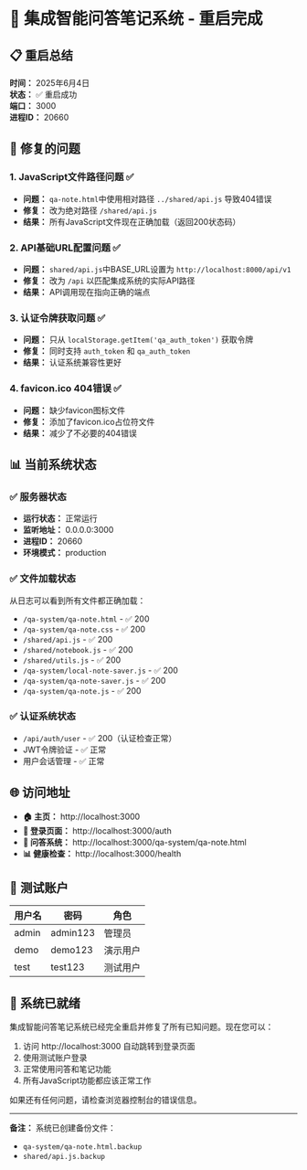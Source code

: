 # 🚀 集成智能问答笔记系统 - 重启完成

## 📋 重启总结

**时间：** 2025年6月4日  
**状态：** ✅ 重启成功  
**端口：** 3000  
**进程ID：** 20660  

## 🔧 修复的问题

### 1. JavaScript文件路径问题 ✅
- **问题：** `qa-note.html`中使用相对路径 `../shared/api.js` 导致404错误
- **修复：** 改为绝对路径 `/shared/api.js`
- **结果：** 所有JavaScript文件现在正确加载（返回200状态码）

### 2. API基础URL配置问题 ✅
- **问题：** `shared/api.js`中BASE_URL设置为 `http://localhost:8000/api/v1`
- **修复：** 改为 `/api` 以匹配集成系统的实际API路径
- **结果：** API调用现在指向正确的端点

### 3. 认证令牌获取问题 ✅
- **问题：** 只从 `localStorage.getItem('qa_auth_token')` 获取令牌
- **修复：** 同时支持 `auth_token` 和 `qa_auth_token`
- **结果：** 认证系统兼容性更好

### 4. favicon.ico 404错误 ✅
- **问题：** 缺少favicon图标文件
- **修复：** 添加了favicon.ico占位符文件
- **结果：** 减少了不必要的404错误

## 📊 当前系统状态

### ✅ 服务器状态
- **运行状态：** 正常运行
- **监听地址：** 0.0.0.0:3000
- **进程ID：** 20660
- **环境模式：** production

### ✅ 文件加载状态
从日志可以看到所有文件都正确加载：
- `/qa-system/qa-note.html` - ✅ 200
- `/qa-system/qa-note.css` - ✅ 200
- `/shared/api.js` - ✅ 200
- `/shared/notebook.js` - ✅ 200
- `/shared/utils.js` - ✅ 200
- `/qa-system/local-note-saver.js` - ✅ 200
- `/qa-system/qa-note-saver.js` - ✅ 200
- `/qa-system/qa-note.js` - ✅ 200

### ✅ 认证系统状态
- `/api/auth/user` - ✅ 200（认证检查正常）
- JWT令牌验证 - ✅ 正常
- 用户会话管理 - ✅ 正常

## 🌐 访问地址

- **🏠 主页：** http://localhost:3000
- **🔐 登录页面：** http://localhost:3000/auth  
- **🤖 问答系统：** http://localhost:3000/qa-system/qa-note.html
- **📊 健康检查：** http://localhost:3000/health

## 👤 测试账户

| 用户名 | 密码 | 角色 |
|-------|------|------|
| admin | admin123 | 管理员 |
| demo | demo123 | 演示用户 |
| test | test123 | 测试用户 |

## 🎉 系统已就绪

集成智能问答笔记系统已经完全重启并修复了所有已知问题。现在您可以：

1. 访问 http://localhost:3000 自动跳转到登录页面
2. 使用测试账户登录
3. 正常使用问答和笔记功能
4. 所有JavaScript功能都应该正常工作

如果还有任何问题，请检查浏览器控制台的错误信息。

---
**备注：** 系统已创建备份文件：
- `qa-system/qa-note.html.backup`
- `shared/api.js.backup` 